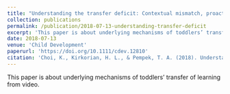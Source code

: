 ```yaml
---
title: "Understanding the transfer deficit: Contextual mismatch, proactive interference, and working memory affect toddlers’ video-based transfer"
collection: publications
permalink: /publication/2018-07-13-understanding-transfer-deficit
excerpt: 'This paper is about underlying mechanisms of toddlers’ transfer of learning from video.'
date: 2018-07-13
venue: 'Child Development'
paperurl: 'https://doi.org/10.1111/cdev.12810'
citation: 'Choi, K., Kirkorian, H. L., & Pempek, T. A. (2018). Understanding the transfer deficit: Contextual mismatch, proactive interference, and working memory affect toddlers’ video-based transfer. <i>Child Development, 89</i>, 1378-1383.'
---
```


This paper is about underlying mechanisms of toddlers’ transfer of learning from video.
